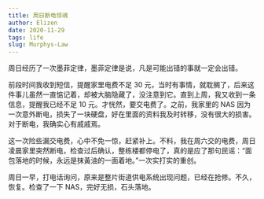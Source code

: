 ```yaml
--- 
title: 周日断电惊魂
author: Elizen
date: 2020-11-29
tags: life
slug: Murphys-Law
---
```


周日经历了一次墨菲定律，墨菲定律是说，凡是可能出错的事就一定会出错。

前段时间我收到短信，提醒家里电费不足 30 元，当时有事情，就耽搁了，后来这件事儿虽然一直惦记着，却被大脑隐藏了，没注意到它。直到上周，我又收到一条信息，提醒我已经不足 10 元。才恍然，要交电费了。之前，我家里的 NAS 因为一次意外断电，损失了一块硬盘，好在里面的资料我及时转移，没有很大的损害。对于断电，我确实心有戚戚焉。

这一次险些漏交电费，心中不免一惊，赶紧补上。不料，我在周六交的电费，周日凌晨家里突然断电，检查过后确认，整栋楼都停电了，真的是应了那句民谣：“面包落地的时候，永远是抹黃油的一面着地。”一次实打实的重创。

周日一早，打电话询问，原来是整片街道供电系统出现问题，已经在抢修。不久，恢复。检查了一下 NAS，完好无损，石头落地。
